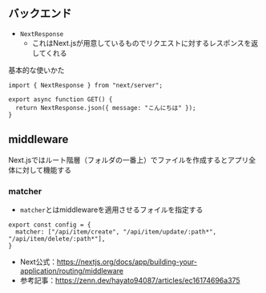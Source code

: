 ## バックエンド
- `NextResponse`
  - これはNext.jsが用意しているものでリクエストに対するレスポンスを返してくれる


基本的な使いかた
```
import { NextResponse } from "next/server";

export async function GET() {
  return NextResponse.json({ message: "こんにちは" });
}
```

## middleware
Next.jsではルート階層（フォルダの一番上）でファイルを作成するとアプリ全体に対して機能する

### matcher
- `matcher`とはmiddlewareを適用させるフォイルを指定する

```
export const config = {
  matcher: ["/api/item/create", "/api/item/update/:path*", "/api/item/delete/:path*"],
}
```
- Next公式：https://nextjs.org/docs/app/building-your-application/routing/middleware
- 参考記事：https://zenn.dev/hayato94087/articles/ec16174696a375
